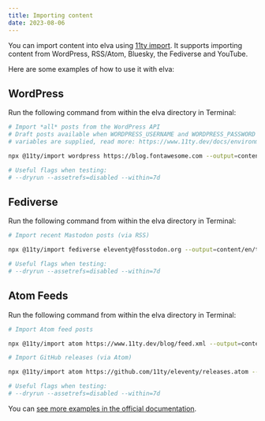```yaml
---
title: Importing content
date: 2023-08-06
---
```


You can import content into elva using [11ty import](https://github.com/11ty/eleventy-import). It supports importing content from WordPress, RSS/Atom, Bluesky, the Fediverse and YouTube. 

Here are some examples of how to use it with elva:

## WordPress

Run the following command from within the elva directory in Terminal:

``` bash
# Import *all* posts from the WordPress API
# Draft posts available when WORDPRESS_USERNAME and WORDPRESS_PASSWORD environment
# variables are supplied, read more: https://www.11ty.dev/docs/environment-vars/

npx @11ty/import wordpress https://blog.fontawesome.com --output=content/en/posts/ 

# Useful flags when testing:
# --dryrun --assetrefs=disabled --within=7d
```

## Fediverse

Run the following command from within the elva directory in Terminal:

``` bash
# Import recent Mastodon posts (via RSS)

npx @11ty/import fediverse eleventy@fosstodon.org --output=content/en/toots/

# Useful flags when testing:
# --dryrun --assetrefs=disabled --within=7d
```

## Atom Feeds

Run the following command from within the elva directory in Terminal:

``` bash
# Import Atom feed posts

npx @11ty/import atom https://www.11ty.dev/blog/feed.xml --output=content/en/posts/ 

# Import GitHub releases (via Atom)

npx @11ty/import atom https://github.com/11ty/eleventy/releases.atom --output=content/en/releases/

# Useful flags when testing:
# --dryrun --assetrefs=disabled --within=7d
```

You can [see more examples in the official documentation](https://github.com/11ty/eleventy-import?tab=readme-ov-file#11tyimport).